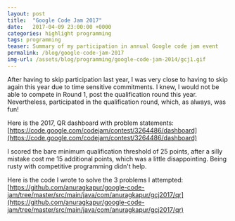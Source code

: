 ```yaml
---
layout: post
title:  "Google Code Jam 2017"
date:   2017-04-09 23:00:00 +0000   
categories: highlight programming
tags: programming
teaser: Summary of my participation in annual Google code jam event
permalink: /blog/google-code-jam-2017
img-url: /assets/blog/programming/google-code-jam-2014/gcj1.gif
---
```


After having to skip participation last year, I was very close to having to skip again this year due to time sensitive 
commitments. I knew, I would not be able to compete in Round 1, post the qualification round this year. Nevertheless, 
participated in the qualification round, which, as always, was fun!

Here is the 2017, QR dashboard with problem statements: [https://code.google.com/codejam/contest/3264486/dashboard](https://code.google.com/codejam/contest/3264486/dashboard)

I scored the bare minimum qualification threshold of 25 points, after a silly mistake cost me 15 additional points, which
was a little disappointing. Being rusty with competitive programming didn't help.

Here is the code I wrote to solve the 3 problems I attempted: [https://github.com/anuragkapur/google-code-jam/tree/master/src/main/java/com/anuragkapur/gcj2017/qr](https://github.com/anuragkapur/google-code-jam/tree/master/src/main/java/com/anuragkapur/gcj2017/qr)